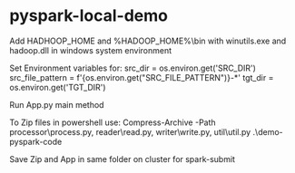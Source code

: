 # pyspark-local-demo

Add HADHOOP_HOME and %HADOOP_HOME%\bin with winutils.exe and hadoop.dll in windows system environment

Set Environment variables for:
src_dir = os.environ.get('SRC_DIR')
src_file_pattern = f'{os.environ.get("SRC_FILE_PATTERN")}-*'
tgt_dir = os.environ.get('TGT_DIR')

Run App.py main method

To Zip files in powershell use:
Compress-Archive -Path processor\process.py, reader\read.py, writer\write.py, util\util.py .\demo-pyspark-code

Save Zip and App in same folder on cluster for spark-submit
